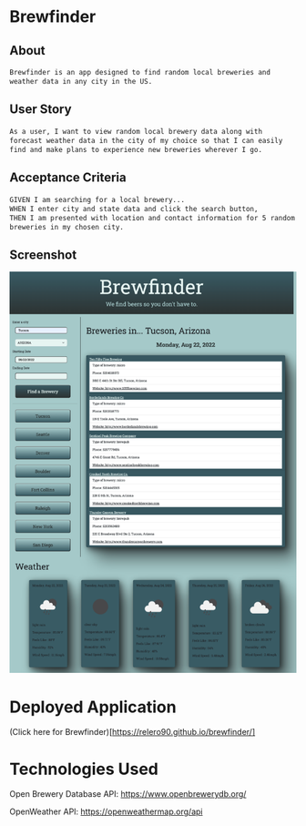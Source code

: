 # Brewfinder

## About

```
Brewfinder is an app designed to find random local breweries and weather data in any city in the US.
```

## User Story

```
As a user, I want to view random local brewery data along with forecast weather data in the city of my choice so that I can easily find and make plans to experience new breweries wherever I go.
```

## Acceptance Criteria

```
GIVEN I am searching for a local brewery...
WHEN I enter city and state data and click the search button,
THEN I am presented with location and contact information for 5 random breweries in my chosen city.
```

## Screenshot

!["A screenshot of the Brewfinder app showing a user search aside with city, state, and date range inputs and dynamically-populating brewery and weather data sections."](./assets/images/app-screenshot.png)

# Deployed Application

(Click here for Brewfinder)[https://relero90.github.io/brewfinder/]

# Technologies Used

Open Brewery Database API:
https://www.openbrewerydb.org/

OpenWeather API:
https://openweathermap.org/api
